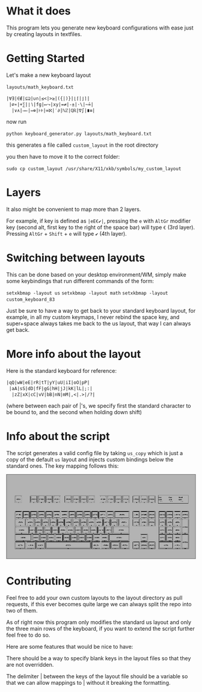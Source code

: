 # What it does

This program lets you generate new keyboard configurations with ease just by creating layouts in textfiles.

# Getting Started

Let's make a new keyboard layout

`layouts/math_keyboard.txt`

```
|∀∃|∈∉|⊆⊇|∪∩|≤<|>≥|({|)}|⌊⌈|⌋⌉|
 |∅∗|+∑|∣∖|fg|↦⤳|xy|=≠|-±|⋅\|~≟|
  |∨∧|⇒⇐|⇔⊕|⊦⊧|∞ℵ|′∂|ℕℤ|ℚℝ|∇∫|∎≡|
```

now run 

`python keyboard_generator.py layouts/math_keyboard.txt`

this generates a file called `custom_layout` in the root directory

you then have to move it to the correct folder: 

`sudo cp custom_layout /usr/share/X11/xkb/symbols/my_custom_layout` 


# Layers

It also might be convenient to map more than 2 layers.

For example, if key is defined as `|eE€✔|`,  pressing the `e` with `AltGr` modifier key (second alt, first key to the right of the space bar) will type `€` (3rd layer). Pressing `AltGr` + `Shift` + `e` will type `✔` (4th layer).

# Switching between layouts

This can be done based on your desktop environment/WM, simply make some keybindings that run different commands of the form:

`setxkbmap -layout us`
`setxkbmap -layout math`
`setxkbmap -layout custom_keyboard_83`

Just be sure to have a way to get back to your standard keyboard layout, for example, in all my custom keymaps, I never rebind the space key, and super+space always takes me back to the us layout, that way I can always get back.


# More info about the layout

Here is the standard keyboard for reference:

```
|qQ|wW|eE|rR|tT|yY|uU|iI|oO|pP|
 |aΑ|sS|dD|fF|gG|hH|jJ|kK|lL|;:|
  |zZ|xX|cC|vV|bΒ|nN|mM|,<|.>|/?|
```

(where between each pair of |'s, we specify first the standard character to be bound to, and the second when holding down shift)

# Info about the script

The script generates a valid config file by taking `us_copy` which is just a copy of the default `us` layout and injects custom bindings below the standard ones. The key mapping follows this:

![](keyboard.png)

# Contributing

Feel free to add your own custom layouts to the layout directory as pull requests, if this ever becomes quite large we can always split the repo into two of them.

As of right now this program only modifies the standard us layout and only the three main rows of the keyboard, if you want to extend the script further feel free to do so.

Here are some features that would be nice to have:

There should be a way to specify blank keys in the layout files so that they are not overridden.

The delimiter | between the keys of the layout file should be a variable so that we can allow mappings to | without it breaking the formatting.






